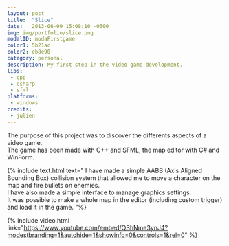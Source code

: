 ```yaml
---
layout: post
title:  "Slice"
date:   2013-06-09 15:08:10 -0500
img: img/portfolio/slice.png
modalID: modaFirstgame
color1: 5b21ac
color2: eb8e90
category: personal
description: My first step in the video game development.
libs:
 - cpp
 - csharp
 - sfml
platforms:
 - windows
credits:
 - julien
---
```

The purpose of this project was to discover the differents aspects of a video game.<br />
The game has been made with C++ and SFML, the map editor with C# and WinForm.

{% include text.html text="
I have made a simple AABB (Axis Aligned Bounding Box) collision system that allowed me to move a character on the map and fire bullets on enemies. <br/>
I have also made a simple interface to manage graphics settings.<br/>
It was possible to make a whole map in the editor (including custom trigger) and load it in the game.
"%}

{% include video.html link="https://www.youtube.com/embed/QShNme3ynJ4?modestbranding=1&autohide=1&showinfo=0&controls=1&rel=0" %}
